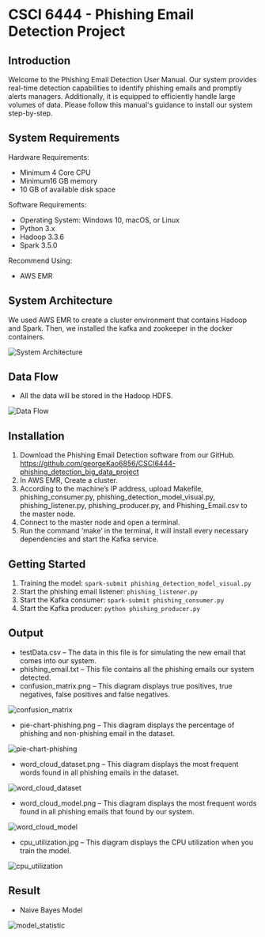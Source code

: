 # CSCI 6444 - Phishing Email Detection Project

## Introduction
Welcome to the Phishing Email Detection User Manual. Our system provides real-time detection capabilities to identify phishing emails and promptly alerts managers. Additionally, it is equipped to efficiently handle large volumes of data. Please follow this manual's guidance to install our system step-by-step.

## System Requirements
Hardware Requirements:
* Minimum 4 Core CPU
* Minimum16 GB memory
* 10 GB of available disk space

Software Requirements:
* Operating System: Windows 10, macOS, or Linux
* Python 3.x
* Hadoop 3.3.6
* Spark 3.5.0

Recommend Using:
* AWS EMR

## System Architecture
We used AWS EMR to create a cluster environment that contains Hadoop and Spark. Then, we installed the kafka and zookeeper in the docker containers. 

![System Architecture](https://github.com/georgeKao6856/CSCI6444-phishing_detection_big_data_project/blob/main/pictures/System%20Architecture.png)

## Data Flow
* All the data will be stored in the Hadoop HDFS.

![Data Flow](https://github.com/georgeKao6856/CSCI6444-phishing_detection_big_data_project/blob/main/pictures/DataFlow.png)

## Installation
1. Download the Phishing Email Detection software from our GitHub. https://github.com/georgeKao6856/CSCI6444-phishing_detection_big_data_project 
2. In AWS EMR, Create a cluster.
3. According to the machine’s IP address, upload Makefile, phishing_consumer.py, phishing_detection_model_visual.py, phishing_listener.py, phishing_producer.py, and Phishing_Email.csv to the master node.
4. Connect to the master node and open a terminal.
5. Run the command ‘make’ in the terminal, it will install every necessary dependencies and start the Kafka service.

## Getting Started
1.	Training the model:
    `spark-submit phishing_detection_model_visual.py`
2.	Start the phishing email listener:
    `phishing_listener.py`
3.	Start the Kafka consumer:
    `spark-submit phishing_consumer.py`
4.	Start the Kafka producer:
    `python phishing_producer.py`

## Output
* testData.csv – The data in this file is for simulating the new email that comes into our system.
* phishing_email.txt – This file contains all the phishing emails our system detected.
* confusion_matrix.png – This diagram displays true positives, true negatives, false positives and false negatives.

![confusion_matrix](https://github.com/georgeKao6856/CSCI6444-phishing_detection_big_data_project/blob/main/pictures/confusion_matrix.png)

* pie-chart-phishing.png – This diagram displays the percentage of phishing and non-phishing email in the dataset.

![pie-chart-phishing](https://github.com/georgeKao6856/CSCI6444-phishing_detection_big_data_project/blob/main/pictures/pie-chart-phishing.png)

* word_cloud_dataset.png – This diagram displays the most frequent words found in all phishing emails in the dataset.

![word_cloud_dataset](https://github.com/georgeKao6856/CSCI6444-phishing_detection_big_data_project/blob/main/pictures/word_cloud_dataset.png)

* word_cloud_model.png – This diagram displays the most frequent words found in all phishing emails that found by our system.

![word_cloud_model](https://github.com/georgeKao6856/CSCI6444-phishing_detection_big_data_project/blob/main/pictures/word_cloud_model.png)

* cpu_utilization.jpg – This diagram displays the CPU utilization when you train the model.

![cpu_utilization](https://github.com/georgeKao6856/CSCI6444-phishing_detection_big_data_project/blob/main/pictures/cpu_utilization.jpg)

## Result

* Naive Bayes Model

![model_statistic](https://github.com/georgeKao6856/CSCI6444-phishing_detection_big_data_project/blob/main/pictures/model_statistic.png)

